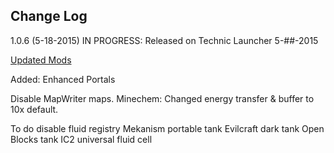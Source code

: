 ## Change Log

1.0.6 (5-18-2015) IN PROGRESS:
Released on Technic Launcher 5-##-2015

[Updated Mods](Updated-Mods/1.0.6.md)

Added:
Enhanced Portals

Disable MapWriter maps.
Minechem: Changed energy transfer & buffer to 10x default.

To do
disable fluid registry
Mekanism portable tank
Evilcraft dark tank
Open Blocks tank
IC2 universal fluid cell
